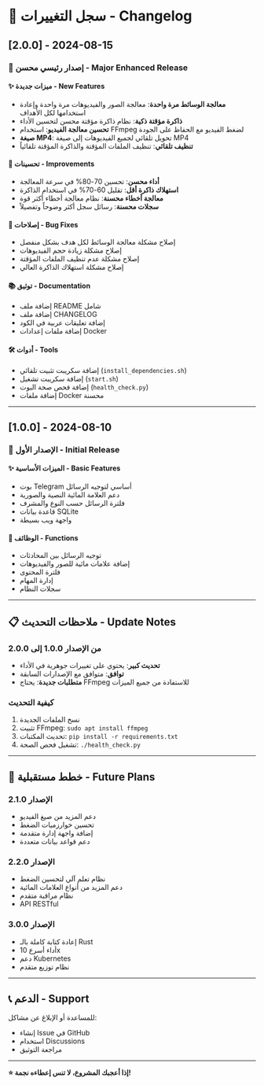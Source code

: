 # 📝 سجل التغييرات - Changelog

## [2.0.0] - 2024-08-15

### 🚀 **إصدار رئيسي محسن - Major Enhanced Release**

#### ✨ **ميزات جديدة - New Features**
- **معالجة الوسائط مرة واحدة**: معالجة الصور والفيديوهات مرة واحدة وإعادة استخدامها لكل الأهداف
- **ذاكرة مؤقتة ذكية**: نظام ذاكرة مؤقتة محسن لتحسين الأداء
- **تحسين معالجة الفيديو**: استخدام FFmpeg لضغط الفيديو مع الحفاظ على الجودة
- **صيغة MP4**: تحويل تلقائي لجميع الفيديوهات إلى صيغة MP4
- **تنظيف تلقائي**: تنظيف الملفات المؤقتة والذاكرة المؤقتة تلقائياً

#### 🔧 **تحسينات - Improvements**
- **أداء محسن**: تحسين 70-80% في سرعة المعالجة
- **استهلاك ذاكرة أقل**: تقليل 60-70% في استخدام الذاكرة
- **معالجة أخطاء محسنة**: نظام معالجة أخطاء أكثر قوة
- **سجلات محسنة**: رسائل سجل أكثر وضوحاً وتفصيلاً

#### 🐛 **إصلاحات - Bug Fixes**
- إصلاح مشكلة معالجة الوسائط لكل هدف بشكل منفصل
- إصلاح مشكلة زيادة حجم الفيديوهات
- إصلاح مشكلة عدم تنظيف الملفات المؤقتة
- إصلاح مشكلة استهلاك الذاكرة العالي

#### 📚 **توثيق - Documentation**
- إضافة ملف README شامل
- إضافة ملف CHANGELOG
- إضافة تعليقات عربية في الكود
- إضافة ملفات إعدادات Docker

#### 🛠️ **أدوات - Tools**
- إضافة سكريبت تثبيت تلقائي (`install_dependencies.sh`)
- إضافة سكريبت تشغيل (`start.sh`)
- إضافة فحص صحة البوت (`health_check.py`)
- إضافة ملفات Docker محسنة

---

## [1.0.0] - 2024-08-10

### 🎉 **الإصدار الأول - Initial Release**

#### ✨ **الميزات الأساسية - Basic Features**
- بوت Telegram أساسي لتوجيه الرسائل
- دعم العلامة المائية النصية والصورية
- فلترة الرسائل حسب النوع والمشرف
- قاعدة بيانات SQLite
- واجهة ويب بسيطة

#### 🔧 **الوظائف - Functions**
- توجيه الرسائل بين المحادثات
- إضافة علامات مائية للصور والفيديوهات
- فلترة المحتوى
- إدارة المهام
- سجلات النظام

---

## 📋 **ملاحظات التحديث - Update Notes**

### **من الإصدار 1.0.0 إلى 2.0.0**
- **تحديث كبير**: يحتوي على تغييرات جوهرية في الأداء
- **توافق**: متوافق مع الإصدارات السابقة
- **متطلبات جديدة**: يحتاج FFmpeg للاستفادة من جميع الميزات

### **كيفية التحديث**
1. نسخ الملفات الجديدة
2. تثبيت FFmpeg: `sudo apt install ffmpeg`
3. تحديث المكتبات: `pip install -r requirements.txt`
4. تشغيل فحص الصحة: `./health_check.py`

---

## 🔮 **خطط مستقبلية - Future Plans**

### **الإصدار 2.1.0**
- دعم المزيد من صيغ الفيديو
- تحسين خوارزميات الضغط
- إضافة واجهة إدارة متقدمة
- دعم قواعد بيانات متعددة

### **الإصدار 2.2.0**
- نظام تعلم آلي لتحسين الضغط
- دعم المزيد من أنواع العلامات المائية
- نظام مراقبة متقدم
- API RESTful

### **الإصدار 3.0.0**
- إعادة كتابة كاملة بالـ Rust
- أداء أسرع 10x
- دعم Kubernetes
- نظام توزيع متقدم

---

## 📞 **الدعم - Support**

للمساعدة أو الإبلاغ عن مشاكل:
- إنشاء Issue في GitHub
- استخدام Discussions
- مراجعة التوثيق

---

**⭐ إذا أعجبك المشروع، لا تنس إعطاءه نجمة!**